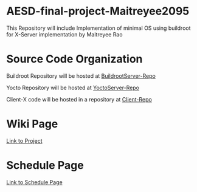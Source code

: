 # AESD-final-project-Maitreyee2095
This Repository will include Implementation of minimal OS using buildroot for  X-Server implementation by Maitreyee Rao 

# Source Code Organization

Buildroot Repository will be hosted at [BuildrootServer-Repo](https://github.com/cu-ecen-5013/final-project-Maitreyee2095.git)

Yocto Repository will be hosted at [YoctoServer-Repo](https://github.com/cu-ecen-5013/final-project-swatikadivar)

Client-X code will be hosted in a repository at [Client-Repo](https://github.com/cu-ecen-5013/final-project-modi-disha.git)


# Wiki Page
[Link to Project](https://github.com/cu-ecen-5013/final-project-swatikadivar/wiki/Project-Overview)

# Schedule Page
[Link to Schedule Page](https://github.com/cu-ecen-5013/final-project-swatikadivar/wiki/Schedule-Page)
